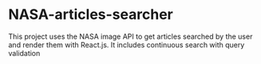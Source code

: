 # NASA-articles-searcher
This project uses the NASA image API to get articles searched by the user and render them with React.js. It includes continuous search with query validation
